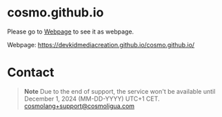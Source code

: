 # cosmo.github.io
Please go to [Webpage](https://devkidmediacreation.github.io/cosmo.github.io/) to see it as webpage.

Webpage: https://devkidmediacreation.github.io/cosmo.github.io/

# Contact
> **Note** Due to the end of support, the service won't be available until December 1, 2024 (MM-DD-YYYY) UTC+1 CET.
cosmolang+support@cosmoligua.com
